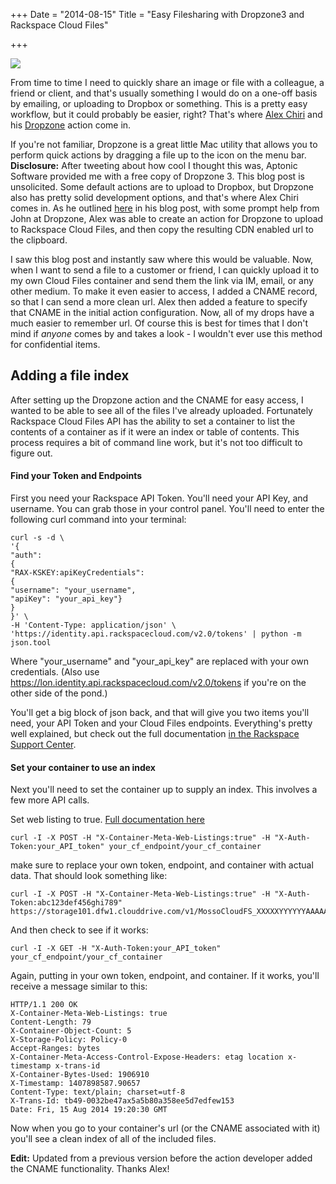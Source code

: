 +++
Date = "2014-08-15"
Title = "Easy Filesharing with Dropzone3 and Rackspace Cloud Files"

+++

<img class="img-responsive" src="//drops.albush.com/andtherewasmuchrejoicing.gif">

From time to time I need to quickly share an image or file with a colleague, a friend or client, and that's usually something I would do on a one-off basis by emailing, or uploading to Dropbox or something. This is a pretty easy workflow, but it could probably be easier, right? That's where [Alex Chiri][1] and his [Dropzone][2] action come in.

If you're not familiar, Dropzone is a great little Mac utility that allows you to perform quick actions by dragging a file up to the icon on the menu bar. **Disclosure:** After tweeting about how cool I thought this was, Aptonic Software provided me with a free copy of Dropzone 3. This blog post is unsolicited. Some default actions are to upload to Dropbox, but Dropzone also has pretty solid development options, and that's where Alex Chiri comes in. As he outlined [here][3] in his blog post, with some prompt help from John at Dropzone, Alex was able to create an action for Dropzone to upload to Rackspace Cloud Files, and then copy the resulting CDN enabled url to the clipboard.

I saw this blog post and instantly saw where this would be valuable. Now, when I want to send a file to a customer or friend, I can quickly upload it to my own Cloud Files container and send them the link via IM, email, or any other medium. To make it even easier to access, I added a CNAME record, so that I can send a more clean url. Alex then added a feature to specify that CNAME in the initial action configuration. Now, all of my drops have a much easier to remember url. Of course this is best for times that I don't mind if _anyone_ comes by and takes a look - I wouldn't ever use this method for confidential items.

## Adding a file index

After setting up the Dropzone action and the CNAME for easy access, I wanted to be able to see all of the files I've already uploaded. Fortunately Rackspace Cloud Files API has the ability to set a container to list the contents of a container as if it were an index or table of contents. This process requires a bit of command line work, but it's not too difficult to figure out.

#### Find your Token and Endpoints

First you need your Rackspace API Token. You'll need your API Key, and username. You can grab those in your control panel. You'll need to enter the following curl command into your terminal:

	curl -s -d \
	'{
	"auth":
	{
	"RAX-KSKEY:apiKeyCredentials":
	{
	"username": "your_username",
	"apiKey": "your_api_key"}
	}
	}' \
	-H 'Content-Type: application/json' \
	'https://identity.api.rackspacecloud.com/v2.0/tokens' | python -m json.tool

Where "your_username" and "your_api_key" are replaced with your own credentials. (Also use https://lon.identity.api.rackspacecloud.com/v2.0/tokens if you're on the other side of the pond.)

You'll get a big block of json back, and that will give you two items you'll need, your API Token and your Cloud Files endpoints. Everything's pretty well explained, but check out the full documentation [in the Rackspace Support Center][4].

#### Set your container to use an index

Next you'll need to set the container up to supply an index. This involves a few more API calls.

Set web listing to true. [Full documentation here][5]

	curl -I -X POST -H "X-Container-Meta-Web-Listings:true" -H "X-Auth-Token:your_API_token" your_cf_endpoint/your_cf_container

make sure to replace your own token, endpoint, and container with actual data. That should look something like:

	curl -I -X POST -H "X-Container-Meta-Web-Listings:true" -H "X-Auth-Token:abc123def456ghi789" https://storage101.dfw1.clouddrive.com/v1/MossoCloudFS_XXXXXYYYYYYAAAAABBBBCCCCCC/shares
And then check to see if it works:

	curl -I -X GET -H "X-Auth-Token:your_API_token" your_cf_endpoint/your_cf_container

Again, putting in your own token, endpoint, and container. If it works, you'll receive a message similar to this:

	HTTP/1.1 200 OK
	X-Container-Meta-Web-Listings: true
	Content-Length: 79
	X-Container-Object-Count: 5
	X-Storage-Policy: Policy-0
	Accept-Ranges: bytes
	X-Container-Meta-Access-Control-Expose-Headers: etag location x-timestamp x-trans-id
	X-Container-Bytes-Used: 1906910
	X-Timestamp: 1407898587.90657
	Content-Type: text/plain; charset=utf-8
	X-Trans-Id: tb49-0032be47ax5a5b80a358ee5d7edfew153
	Date: Fri, 15 Aug 2014 19:20:30 GMT

Now when you go to your container's url (or the CNAME associated with it) you'll see a clean index of all of the included files.

**Edit:** Updated from a previous version before the action developer added the CNAME functionality. Thanks Alex!

[1]: http://www.alexchiri.com/
[2]: https://aptonic.com/dropzone3/
[3]: http://www.alexchiri.com/rackspace-cloud-files-action-for-dropzone-3/
[4]: http://docs.rackspace.com/loadbalancers/api/v1.0/clb-getting-started/content/Generating_Auth_Token.html
[5]: http://docs.rackspace.com/files/api/v1/cf-devguide/content/Create_Static_Website-dle4000.html
